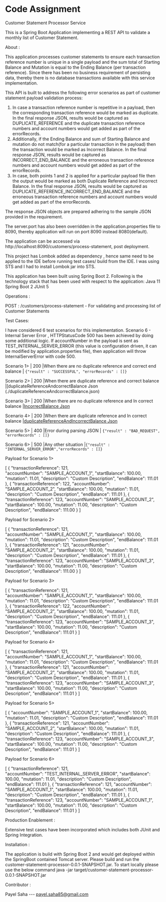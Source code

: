 # Code Assignment

Customer Statement Processor Service

This is a Spring Boot Application implementing a REST API to validate a monthly list of Customer Statement.

About : 

This application processes customer statements to ensure each transaction reference number is unique in a single payload and the sum total of Starting Balance and Mutation is equal to the Ending Balance (per transaction reference). Since there has been no business requirement of persisting data, thereby there is no database transactions available with this service implementation.

This API is built to address the following error scenarios as part of customer statement payload validation process: 
1. In case a transaction reference number is repetitive in a payload, then the corresponding transaction reference would be marked as duplicate. In the final response JSON, results would be captured as DUPLICATE_REFERENCE and the duplicate transaction reference numbers and account numbers would get added as part of the errorRecords. 
2. Additionally, if the Ending Balance and sum of Starting Balance and mutation do not match(for a particular transaction in the payload) then the transaction would be marked as Incorrect Balance. In the final response JSON, results would be captured as INCORRECT_END_BALANCE and the erroneous transaction reference numbers and account numbers would get added as part of the errorRecords. 
3. In case, both points 1 and 2 is applied for a particular payload file then the output would be marked as both Duplicate Reference and Incorrect Balance. In the final response JSON, results would be captured as DUPLICATE_REFERENCE_INCORRECT_END_BALANCE and the erroneous transaction reference numbers and account numbers would get added as part of the errorRecords. 

The response JSON objects are prepared adhering to the sample JSON provided in the requirement. 

The server.port has also been overridden in the application.properties file to 8090, thereby application will run on port 8090 instead 8080(default). 

The application can be accessed via http://localhost:8090/customers/process-statement, post deployment.

This project has Lombok added as dependency , hence same need to be applied to the IDE before running test cases/ build from the IDE. I was using STS and I had to install Lombok jar into STS. 

This application has been built using Spring Boot 2. 
Following is the technology stack that has been used with respect to the application:
Java 11
Spring Boot 2
JUnit 5

Operations :

POST : /customers/process-statement - For validating and processing list of Customer Statements

Test Cases: 

I have considered 6 test scenarios for this implementation. Scenario 6 - Internal Server Error , HTTPStatusCode 500 has been achieved by doing some additional logic. If accountNumber in the payload is sent as TEST_INTERNAL_SERVER_ERROR (this value is configuration driven, it can be modified by application.properties file), then application will throw InternalServerError with code 500. 

Scenario 1> | 200 |When there are no duplicate reference and correct end balance      | `{"result" : "SUCCESSFUL", "errorRecords" : []}`

Scenario 2> | 200 |When there are duplicate reference and correct balance             |[duplicateReferenceAndcorrectBalance Json (./duplicateReferenceAndcorrectBalance.json)

Scenario 3>	| 200 |When there are no duplicate reference and In correct balance       |[IncorrectBalance Json](./IncorrectBalance.json)

Scenario 4>	| 200 |When there are duplicate reference and In correct balance          |[duplicateReferenceAndIncorrectBalance Json](./duplicateReferenceAndIncorrectBalance.json)

Scenario 5>	| 400 |Error during parsing JSON                                          | `{"result" : "BAD_REQUEST", "errorRecords" : []}`

Scenario 6>	| 500 |Any other situation                                                |`{"result" : "INTERNAL_SERVER_ERROR","errorRecords" : []}`

Payload for Scenario 1> 

[
	{
  "transactionReference": 121,	
	"accountNumber": "SAMPLE_ACCOUNT_1",
	"startBalance": 100.00,
	"mutation": 11.01,
	"description": "Custom Description",
	"endBalance": 111.01
	},
	{
	"transactionReference": 122,
	"accountNumber": "SAMPLE_ACCOUNT_2",
	"startBalance": 100.00,
	"mutation": 11.01,
	"description": "Custom Description",
	"endBalance": 111.01
	},
	{
	"transactionReference": 123,
	"accountNumber": "SAMPLE_ACCOUNT_2",
	"startBalance": 100.00,
	"mutation": 11.00,
	"description": "Custom Description",
	"endBalance": 111.00
	}
]


Payload for Scenario 2> 

[
	{
  "transactionReference": 121,	
	"accountNumber": "SAMPLE_ACCOUNT_1",
	"startBalance": 100.00,
	"mutation": 11.01,
	"description": "Custom Description",
	"endBalance": 111.01
	},
	{
	"transactionReference": 121,
	"accountNumber": "SAMPLE_ACCOUNT_2",
	"startBalance": 100.00,
	"mutation": 11.01,
	"description": "Custom Description",
	"endBalance": 111.01
	},
	{
	"transactionReference": 123,
	"accountNumber": "SAMPLE_ACCOUNT_3",
	"startBalance": 100.00,
	"mutation": 11.00,
	"description": "Custom Description",
	"endBalance": 111.00
	}
]

Payload for Scenario 3>

[
	{
  "transactionReference": 121,	
	"accountNumber": "SAMPLE_ACCOUNT_1",
	"startBalance": 100.00,
	"mutation": 11.01,
	"description": "Custom Description",
	"endBalance": 111.01
	},
	{
	"transactionReference": 122,
	"accountNumber": "SAMPLE_ACCOUNT_2",
	"startBalance": 100.00,
	"mutation": 11.01,
	"description": "Custom Description",
	"endBalance": 111.01
	},
	{
	"transactionReference": 123,
	"accountNumber": "SAMPLE_ACCOUNT_3",
	"startBalance": 100.00,
	"mutation": 11.00,
	"description": "Custom Description",
	"endBalance": 111.01
	}
]

Payload for Scenario 4>

[
	{
  "transactionReference": 121,	
	"accountNumber": "SAMPLE_ACCOUNT_1",
	"startBalance": 100.00,
	"mutation": 11.01,
	"description": "Custom Description",
	"endBalance": 111.01
	},
	{
	"transactionReference": 121,
	"accountNumber": "SAMPLE_ACCOUNT_2",
	"startBalance": 100.00,
	"mutation": 11.01,
	"description": "Custom Description",
	"endBalance": 111.01
	},
	{
	"transactionReference": 123,
	"accountNumber": "SAMPLE_ACCOUNT_3",
	"startBalance": 100.00,
	"mutation": 11.00,
	"description": "Custom Description",
	"endBalance": 111.01
	}
]

Payload for Scenario 5>

[
	{
	"accountNumber": "SAMPLE_ACCOUNT_1",
	"startBalance": 100.00,
	"mutation": 11.01,
	"description": "Custom Description",
	"endBalance": 111.01
	},
	{
	"transactionReference": 121,
	"accountNumber": "SAMPLE_ACCOUNT_2",
	"startBalance": 100.00,
	"mutation": 11.01,
	"description": "Custom Description",
	"endBalance": 111.01
	},
	{
	"transactionReference": 123,
	"accountNumber": "SAMPLE_ACCOUNT_3",
	"startBalance": 100.00,
	"mutation": 11.00,
	"description": "Custom Description",
	"endBalance": 111.01
	}
]

Payload for Scenario 6>

[
	{
        "transactionReference": 121,	
	"accountNumber": "TEST_INTERNAL_SERVER_ERROR",
	"startBalance": 100.00,
	"mutation": 11.01,
	"description": "Custom Description",
	"endBalance": 111.01
	},
	{
	"transactionReference": 121,
	"accountNumber": "SAMPLE_ACCOUNT_1",
	"startBalance": 100.00,
	"mutation": 11.01,
	"description": "Custom Description",
	"endBalance": 111.01
	},
	{
	"transactionReference": 123,
	"accountNumber": "SAMPLE_ACCOUNT_1",
	"startBalance": 100.00,
	"mutation": 11.00,
	"description": "Custom Description",
	"endBalance": 111.01
	}
]

    
Production Enablement : 

Extensive test cases have been incorporated which includes both JUnit and Spring Integration.

Installation : 

The application is build with Spring Boot 2 and would get deployed within the SpringBoot contained Tomcat server. Please build and run the customer-statement-processor-0.0.1-SNAPSHOT.jar. 
To start locally please use the below command 
java -jar target/customer-statement-processor-0.0.1-SNAPSHOT.jar

Contributor : 

Payel Saha --- payel.saha85@gmail.com
